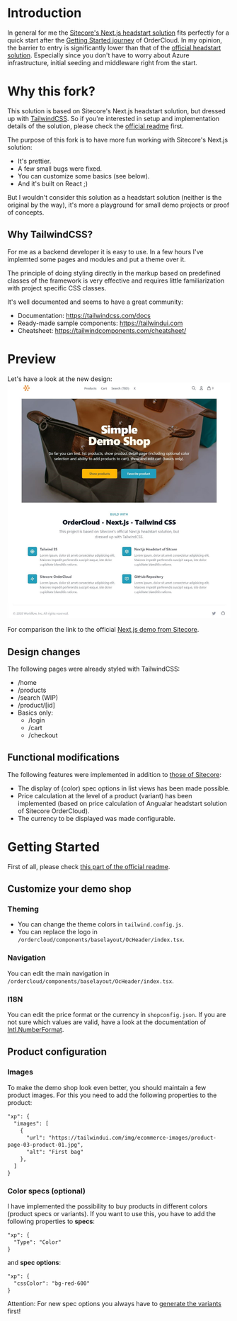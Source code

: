 # Introduction
In general for me the [Sitecore's Next.js headstart solution](https://github.com/ordercloud-api/headstart) fits perfectly for a quick start after the [Getting Started journey](https://ordercloud.io/learn/getting-started/welcome-to-ordercloud) of OrderCloud. In my opinion, the barrier to entry is significantly lower than that of the [official headstart solution](https://github.com/ordercloud-api/headstart). Especially since you don't have to worry about Azure infrastructure, initial seeding and middleware right from the start.



# Why this fork?
This solution is based on Sitecore's Next.js headstart solution, but dressed up with [TailwindCSS](https://tailwindcss.com). So if you're interested in setup and implementation details of the solution, please check the [official readme](https://github.com/ordercloud-api/headstart-nextjs) first.

The purpose of this fork is to have more fun working with Sitecore's Next.js solution:
* It's prettier.
* A few small bugs were fixed.
* You can customize some basics (see below).
* And it's built on React ;)

But I wouldn't consider this solution as a headstart solution (neither is the original by the way), it's more a playground for small demo projects or proof of concepts.

## Why TailwindCSS?
For me as a backend developer it is easy to use. In a few hours I've implemted some pages and modules and put a theme over it.

The principle of doing styling directly in the markup based on predefined classes of the framework is very effective and requires little familiarization with project specific CSS classes. 

It's well documented and seems to have a great community:
* Documentation: https://tailwindcss.com/docs
* Ready-made sample components: https://tailwindui.com
* Cheatsheet: https://tailwindcomponents.com/cheatsheet/

# Preview
Let's have a look at the new design:
![Preview](SitecoreOrderCloud-TailwindCSS.jpg)

For comparison the link to the official [Next.js demo from Sitecore](https://github.com/ordercloud-api/headstart-nextjs#demo
).

## Design changes
The following pages were already styled with TailwindCSS:
* /home
* /products
* /search (WIP)
* /product/[id]
* Basics only: 
  * /login
  * /cart
  * /checkout

## Functional modifications
The following features were implemented in addition to [those of Sitecore](https://github.com/ordercloud-api/headstart-nextjs#currently-complete-or-partially-complete-features):
* The display of (color) spec options in list views has been made possible. 
* Price calculation at the level of a product (variant) has been implemented (based on price calculation of Angualar headstart solution of Sitecore OrderCloud). 
* The currency to be displayed was made configurable.

# Getting Started
First of all, please check [this part of the official readme](https://github.com/ordercloud-api/headstart-nextjs#getting-started).

## Customize your demo shop
### Theming
* You can change the theme colors in `tailwind.config.js`.
* You can replace the logo in `/ordercloud/components/baselayout/OcHeader/index.tsx`.

### Navigation
You can edit the main navigation in `/ordercloud/components/baselayout/OcHeader/index.tsx`.

### I18N
You can edit the price format or the currency in `shopconfig.json`. 
If you are not sure which values are valid, have a look at the documentation of [Intl.NumberFormat](https://developer.mozilla.org/de/docs/Web/JavaScript/Reference/Global_Objects/Intl/NumberFormat#parameter).

## Product configuration
### Images
To make the demo shop look even better, you should maintain a few product images. For this you need to add the following properties to the product:
```
"xp": {
  "images": [
    {
      "url": "https://tailwindui.com/img/ecommerce-images/product-page-03-product-01.jpg",
      "alt": "First bag"
    },
  ]
}
```

### Color specs (optional)
I have implemented the possibility to buy products in different colors (product specs or variants). If you want to use this, you have to add the following properties to **specs**:
```
"xp": {
  "Type": "Color"
}
```
and **spec options**:
```
"xp": {
  "cssColor": "bg-red-600"
}
```

Attention: For new spec options you always have to [generate the variants](https://ordercloud.io/api-reference/product-catalogs/products/generate-variants) first!
